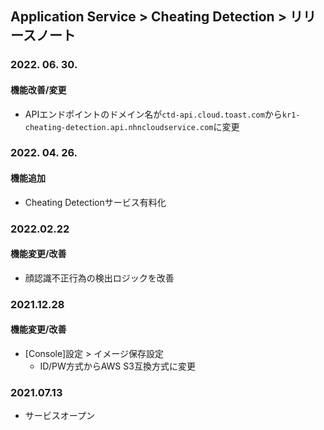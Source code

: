 ## Application Service > Cheating Detection > リリースノート
### 2022. 06. 30.
#### 機能改善/変更
* APIエンドポイントのドメイン名が`ctd-api.cloud.toast.com`から`kr1-cheating-detection.api.nhncloudservice.com`に変更
### 2022. 04. 26.
#### 機能追加
* Cheating Detectionサービス有料化
### 2022.02.22
#### 機能変更/改善
* 顔認識不正行為の検出ロジックを改善
### 2021.12.28
#### 機能変更/改善
* [Console]設定 > イメージ保存設定
	*  ID/PW方式からAWS S3互換方式に変更

### 2021.07.13
* サービスオープン
